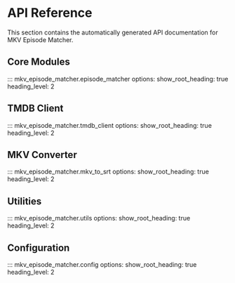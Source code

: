 # API Reference

This section contains the automatically generated API documentation for MKV Episode Matcher.

## Core Modules

::: mkv_episode_matcher.episode_matcher
    options:
        show_root_heading: true
        heading_level: 2

## TMDB Client

::: mkv_episode_matcher.tmdb_client
    options:
        show_root_heading: true
        heading_level: 2

## MKV Converter

::: mkv_episode_matcher.mkv_to_srt
    options:
        show_root_heading: true
        heading_level: 2

## Utilities

::: mkv_episode_matcher.utils
    options:
        show_root_heading: true
        heading_level: 2

## Configuration

::: mkv_episode_matcher.config
    options:
        show_root_heading: true
        heading_level: 2
